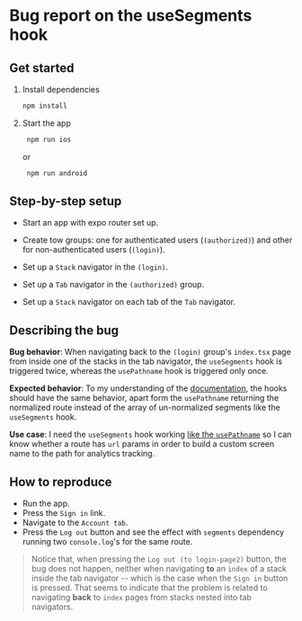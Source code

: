 # Bug report on the useSegments hook

## Get started

1. Install dependencies

   ```bash
   npm install
   ```

2. Start the app

   ```bash
    npm run ios
   ```

   or

   ```bash
    npm run android
   ```

## Step-by-step setup

- Start an app with expo router set up.

- Create tow groups: one for authenticated users (`(authorized)`) and other for non-authenticated users (`(login)`).

- Set up a `Stack` navigator in the `(login)`.

- Set up a `Tab` navigator in the `(authorized)` group. 

- Set up a `Stack` navigator on each tab of the `Tab` navigator.

## Describing the bug

**Bug behavior**: When navigating back to the `(login)` group's `index.tsx` page from inside one of the stacks in the tab navigator, the `useSegments` hook is triggered twice, whereas the `usePathname` hook is triggered only once.

**Expected behavior**: To my understanding of the [documentation](https://docs.expo.dev/router/reference/hooks/#usepathname), the hooks should have the same behavior, apart form the `usePathname` returning the normalized route instead of the array of un-normalized segments like the `useSegments` hook.

**Use case**: I need the `useSegments` hook working [like the `usePathname`](https://docs.expo.dev/router/reference/screen-tracking/) so I can know whether a route has `url` params in order to build a custom screen name to the path for analytics tracking.

## How to reproduce

- Run the app.
- Press the `Sign in` link.
- Navigate to the `Account tab`.
- Press the `Log out` button and see the effect with `segments` dependency running two `console.log`'s for the same route.


> Notice that, when pressing the `Log out (to login-page2)` button, the bug does not happen, neither when navigating **to** an `index` of a stack inside the tab navigator -- which is the case when the `Sign in` button is pressed. That seems to indicate that the problem is related to navigating **back** to `index` pages from stacks nested into tab navigators.
